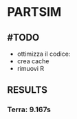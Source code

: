 # PARTSIM

## \#TODO

- ottimizza il codice:  
- crea cache
- rimuovi R

## RESULTS

### Terra: 9.167s
